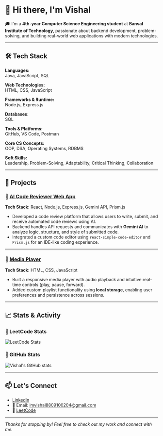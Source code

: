 # 👋 Hi there, I'm Vishal

🎓 I'm a **4th-year Computer Science Engineering student** at **Bansal Institute of Technology**, passionate about backend development, problem-solving, and building real-world web applications with modern technologies.

---

## 🛠️ Tech Stack

**Languages:**  
Java, JavaScript, SQL

**Web Technologies:**  
HTML, CSS, JavaScript

**Frameworks & Runtime:**  
Node.js, Express.js

**Databases:**  
SQL

**Tools & Platforms:**  
GitHub, VS Code, Postman

**Core CS Concepts:**  
OOP, DSA, Operating Systems, RDBMS

**Soft Skills:**  
Leadership, Problem-Solving, Adaptability, Critical Thinking, Collaboration

---

## 🚀 Projects

### 🔹 [AI Code Reviewer Web App](https://github.com/Zeroman0000/AI-CODE-REVIEWER)  
**Tech Stack:** React, Node.js, Express.js, Gemini API, Prism.js  
- Developed a code review platform that allows users to write, submit, and receive automated code reviews using AI.
- Backend handles API requests and communicates with **Gemini AI** to analyze logic, structure, and style of submitted code.
- Integrated a custom code editor using `react-simple-code-editor` and `Prism.js` for an IDE-like coding experience.

---

### 🔹 [Media Player](https://github.com/Zeroman0000/MEDIA-PLAYER)  
**Tech Stack:** HTML, CSS, JavaScript  
- Built a responsive media player with audio playback and intuitive real-time controls (play, pause, forward).
- Added custom playlist functionality using **local storage**, enabling user preferences and persistence across sessions.

---

## 📈 Stats & Activity

### 🧠 LeetCode Stats  
![LeetCode Stats](https://leetcard.jacoblin.cool/vishalKumar002?theme=dark&font=Source%20Code%20Pro&ext=activity)

### 🐙 GitHub Stats  
![Vishal's GitHub stats](https://github-readme-stats.vercel.app/api?username=Zeroman0000&show_icons=true&theme=github_dark)

---

## 📫 Let's Connect

- [LinkedIn](https://www.linkedin.com/in/vishal-kumar-250b88266?utm_source=share&utm_campaign=share_via&utm_content=profile&utm_medium=android_app)
- 📧 Email: imvishal8809100204@gmail.com
- 🧠 [LeetCode](https://leetcode.com/u/vishalKumar002/)

---

*Thanks for stopping by! Feel free to check out my work and connect with me.*
